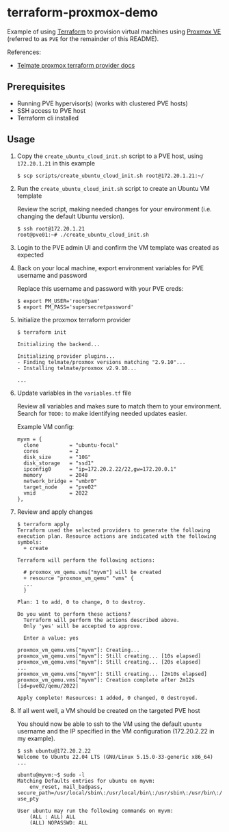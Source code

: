 # terraform-proxmox-demo

Example of using [Terraform](https://www.terraform.io/) to provision virtual machines using [Proxmox VE](https://www.proxmox.com/en/proxmox-ve) (referred to as `PVE` for the remainder of this README).

References:

- [Telmate proxmox terraform provider docs](https://registry.terraform.io/providers/Telmate/proxmox/latest/docs)

## Prerequisites

- Running PVE hypervisor(s) (works with clustered PVE hosts)
- SSH access to PVE host
- Terraform cli installed

## Usage

1. Copy the `create_ubuntu_cloud_init.sh` script to a PVE host, using `172.20.1.21` in this example

    ```shell
    $ scp scripts/create_ubuntu_cloud_init.sh root@172.20.1.21:~/
    ```

2. Run the `create_ubuntu_cloud_init.sh` script to create an Ubuntu VM template

    Review the script, making needed changes for your environment (i.e. changing the default Ubuntu version).

    ```shell
    $ ssh root@172.20.1.21
    root@pve01:~# ./create_ubuntu_cloud_init.sh
    ```

3. Login to the PVE admin UI and confirm the VM template was created as expected

4. Back on your local machine, export environment variables for PVE username and password

    Replace this username and password with your PVE creds:

    ```shell
    $ export PM_USER='root@pam'
    $ export PM_PASS='supersecretpassword'
    ```

5. Initialize the proxmox terraform provider

    ```shell
    $ terraform init

    Initializing the backend...

    Initializing provider plugins...
    - Finding telmate/proxmox versions matching "2.9.10"...
    - Installing telmate/proxmox v2.9.10...

    ...
    ```

6. Update variables in the `variables.tf` file

    Review all variables and makes sure to match them to your environment. Search for `TODO:` to make identifying needed updates easier.

    Example VM config:

    ```hcl
    myvm = {
      clone          = "ubuntu-focal"
      cores          = 2
      disk_size      = "10G"
      disk_storage   = "ssd1"
      ipconfig0      = "ip=172.20.2.22/22,gw=172.20.0.1"
      memory         = 2048
      network_bridge = "vmbr0"
      target_node    = "pve02"
      vmid           = 2022
    },
    ```

7. Review and apply changes

    ```shell
    $ terraform apply
    Terraform used the selected providers to generate the following execution plan. Resource actions are indicated with the following symbols:
      + create

    Terraform will perform the following actions:

      # proxmox_vm_qemu.vms["myvm"] will be created
      + resource "proxmox_vm_qemu" "vms" {
      ...
      }

    Plan: 1 to add, 0 to change, 0 to destroy.

    Do you want to perform these actions?
      Terraform will perform the actions described above.
      Only 'yes' will be accepted to approve.

      Enter a value: yes

    proxmox_vm_qemu.vms["myvm"]: Creating...
    proxmox_vm_qemu.vms["myvm"]: Still creating... [10s elapsed]
    proxmox_vm_qemu.vms["myvm"]: Still creating... [20s elapsed]
    ...
    proxmox_vm_qemu.vms["myvm"]: Still creating... [2m10s elapsed]
    proxmox_vm_qemu.vms["myvm"]: Creation complete after 2m12s [id=pve02/qemu/2022]

    Apply complete! Resources: 1 added, 0 changed, 0 destroyed.
    ```

8. If all went well, a VM should be created on the targeted PVE host

    You should now be able to ssh to the VM using the default `ubuntu` username and the IP specified in the VM configuration (172.20.2.22 in my example).

    ```shell
    $ ssh ubuntu@172.20.2.22
    Welcome to Ubuntu 22.04 LTS (GNU/Linux 5.15.0-33-generic x86_64)
    ...

    ubuntu@myvm:~$ sudo -l
    Matching Defaults entries for ubuntu on myvm:
        env_reset, mail_badpass, secure_path=/usr/local/sbin\:/usr/local/bin\:/usr/sbin\:/usr/bin\:/sbin\:/bin\:/snap/bin, use_pty

    User ubuntu may run the following commands on myvm:
        (ALL : ALL) ALL
        (ALL) NOPASSWD: ALL
    ```
